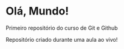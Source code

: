 # Olá, Mundo!
  Primeiro repositório do curso de Git e Github

  Repositório criado durante uma aula ao vivo!
